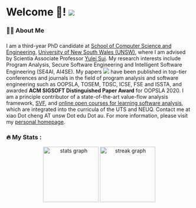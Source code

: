 <link rel="stylesheet" href="w3.css">

<h1 align="left">Welcome 👋! <img src="https://visitor-badge.laobi.icu/badge?page_id=jumormt.jumormt&"  /></h1>

<h3 align="left">👩‍💻  About Me</h3>

###



<p> I am a third-year PhD candidate at <a href="https://www.unsw.edu.au/engineering/our-schools/computer-science-and-engineering">School of Computer Science and Engineering</a>, <a href="https://www.unsw.edu.au/homepage/">University of New South Wales (UNSW)</a>, where I am advised by Scientia Associate Professor <a href="https://yuleisui.github.io/">Yulei Sui</a>. My research interests include Program Analysis, Secure Software Engineering and Intelligent Software Engineering (SE4AI, AI4SE). My papers <a href="https://scholar.google.com/citations?user=ck5j66QAAAAJ"><img src="https://img.shields.io/badge/Citations-398-blue?logo=GoogleScholar"></a> have been published in top-tier conferences and journals in the field of program analysis and software engineering such as OOPSLA, TOSEM, TDSC, ICSE, FSE and ISSTA, and awarded <b>ACM SIGSOFT Distinguished Paper Award</b> for OOPSLA 2020. I am a principle contributor of a state-of-the-art value-flow analysis framework, <a href="https://github.com/SVF-tools/SVF">SVF</a>, and <a href="https://github.com/SVF-tools/Teaching-Software-Analysis">online open courses for learning software analysis</a>, which are integrated into the curricula of the UTS and NEUQ. Contact me at xiao Dot cheng AT unsw Dot edu Dot au. For more information, please visit my <a href="https://jumormt.github.io/">personal homepage</a>.</p> 
        
###

<h3 align="left">🔥   My Stats :</h3>

<div align="center">
  <img src="https://github-readme-stats.vercel.app/api?username=jumormt&hide_title=false&hide_rank=true&show_icons=true&include_all_commits=true&count_private=true&disable_animations=false&theme=dark&locale=en&hide_border=false&order=1" height="150" alt="stats graph"  />
  <img src="https://streak-stats.demolab.com?user=jumormt&locale=en&mode=daily&theme=dark&hide_border=false&border_radius=5&order=3" height="150" alt="streak graph"  />
</div>
